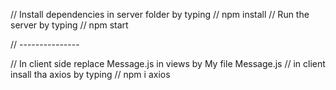 // Install dependencies in server folder by typing 
// npm install
// Run the server by typing
// npm start

// ---------------

// In client side replace Message.js in views by My file Message.js
// in client insall tha axios by typing
// npm i axios


